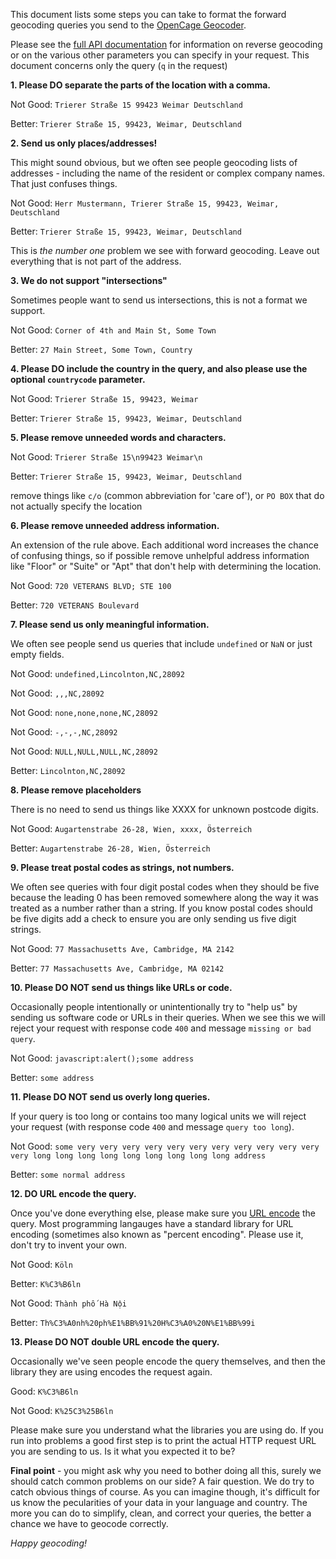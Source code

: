 This document lists some steps you can take to format the forward geocoding queries you send to the [OpenCage Geocoder](https://opencagedata.com).

Please see the [full API documentation](https://opencagedata.com/api) for information on reverse geocoding or on the various other parameters you can specify in your request. This document concerns only the query (`q` in the request)

**1. Please DO separate the parts of the location with a comma.**

Not Good: `Trierer Straße 15 99423 Weimar Deutschland`

Better: `Trierer Straße 15, 99423, Weimar, Deutschland`

**2. Send us only places/addresses!**

This might sound obvious, but we often see people geocoding lists of addresses - including the name of the resident or complex company names. That just confuses things.

Not Good: `Herr Mustermann, Trierer Straße 15, 99423, Weimar, Deutschland`

Better: `Trierer Straße 15, 99423, Weimar, Deutschland`

This is _the number one_ problem we see with forward geocoding. Leave out everything that is not part of the address.

**3. We do not support "intersections"**

Sometimes people want to send us intersections, this is not a format we support.

Not Good: `Corner of 4th and Main St, Some Town`

Better: `27 Main Street, Some Town, Country`

**4. Please DO include the country in the query, and also please use the optional `countrycode` parameter.**

Not Good: `Trierer Straße 15, 99423, Weimar`

Better: `Trierer Straße 15, 99423, Weimar, Deutschland`

**5. Please remove unneeded words and characters.**

Not Good: `Trierer Straße 15\n99423 Weimar\n`

Better: `Trierer Straße 15, 99423, Weimar, Deutschland`

remove things like `c/o` (common abbreviation for 'care of'), or `PO BOX` that do not actually specify the location

**6. Please remove unneeded address information.**

An extension of the rule above. Each additional word increases the chance of confusing things, so if possible remove unhelpful address information like "Floor" or "Suite" or "Apt" that don't help with determining the location.

Not Good: `720 VETERANS BLVD; STE 100`

Better: `720 VETERANS Boulevard`

**7. Please send us only meaningful information.**

We often see people send us queries that include `undefined` or `NaN` or just empty fields.

Not Good: `undefined,Lincolnton,NC,28092`

Not Good: `,,,NC,28092`

Not Good: `none,none,none,NC,28092`

Not Good: `-,-,-,NC,28092`

Not Good: `NULL,NULL,NULL,NC,28092`

Better: `Lincolnton,NC,28092`

**8. Please remove placeholders**

There is no need to send us things like XXXX for unknown postcode digits.

Not Good: `Augartenstrabe 26-28, Wien, xxxx, Österreich`

Better: `Augartenstrabe 26-28, Wien, Österreich`

**9. Please treat postal codes as strings, not numbers.**

We often see queries with four digit postal codes when they should be five because the leading 0 has been removed somewhere along the way it was treated as a number rather than a string. If you know postal codes should be five digits add a check to ensure you are only sending us five digit strings.

Not Good: `77 Massachusetts Ave, Cambridge, MA 2142`

Better: `77 Massachusetts Ave, Cambridge, MA 02142`

**10. Please DO NOT send us things like URLs or code.**

Occasionally people intentionally or unintentionally try to "help us" by sending us software code or URLs in their queries. When we see this we will reject your request with response code `400` and message `missing or bad query`.

Not Good: `javascript:alert();some address`

Better: `some address`

**11. Please DO NOT send us overly long queries.**

If your query is too long or contains too many logical units we will reject your request (with response code `400` and message `query too long`).

Not Good: `some very very very very very very very very very very very very long long long long long long long long long address`

Better: `some normal address`

**12. DO URL encode the query.**

Once you've done everything else, please make sure you [URL encode](https://en.wikipedia.org/wiki/Percent-encoding) the query.
Most programming langauges have a standard library for URL encoding (sometimes also known as "percent encoding". Please use it, don't try to invent your own.

Not Good: `Köln`

Better: `K%C3%B6ln`

Not Good: `Thành phố Hà Nội`

Better: `Th%C3%A0nh%20ph%E1%BB%91%20H%C3%A0%20N%E1%BB%99i`

**13. Please DO NOT double URL encode the query.**

Occasionally we've seen people encode the query themselves, and then the
library they are using encodes the request again.

Good: `K%C3%B6ln`

Not Good: `K%25C3%25B6ln`

Please make sure you understand what the libraries you are using do.
If you run into problems a good first step is to print the actual HTTP request
URL you are sending to us. Is it what you expected it to be? 


**Final point** - you might ask why you need to bother doing all this, surely we should catch common problems on our side? A fair question. We do try to catch obvious things of course. As you can imagine though, it's difficult for us know the pecularities of your data in your language and country. The more you can do to simplify, clean, and correct your queries, the better a chance we have to geocode correctly.

_Happy geocoding!_
